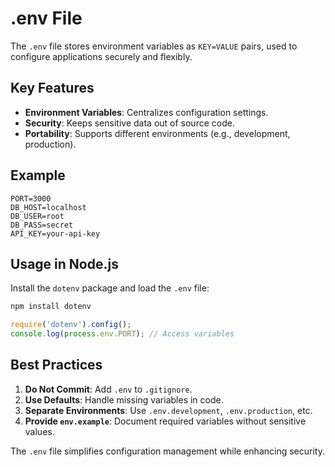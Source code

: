 # .env File

The `.env` file stores environment variables as `KEY=VALUE` pairs, used to configure applications securely and flexibly.

## Key Features

- **Environment Variables**: Centralizes configuration settings.
- **Security**: Keeps sensitive data out of source code.
- **Portability**: Supports different environments (e.g., development, production).

## Example

```plaintext
PORT=3000
DB_HOST=localhost
DB_USER=root
DB_PASS=secret
API_KEY=your-api-key
```

## Usage in Node.js

Install the `dotenv` package and load the `.env` file:

```bash
npm install dotenv
```

```javascript
require('dotenv').config();
console.log(process.env.PORT); // Access variables
```

## Best Practices

1. **Do Not Commit**: Add `.env` to `.gitignore`.
2. **Use Defaults**: Handle missing variables in code.
3. **Separate Environments**: Use `.env.development`, `.env.production`, etc.
4. **Provide `env.example`**: Document required variables without sensitive values.

The `.env` file simplifies configuration management while enhancing security.